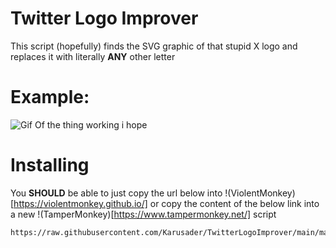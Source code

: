 #  Twitter Logo Improver
This script (hopefully) finds the SVG graphic of that stupid X logo and replaces it with literally **ANY** other letter
#  Example:
![Gif Of the thing working i hope](https://raw.githubusercontent.com/Karusader/TwitterLogoImprover/main/Examples/Example.gif)
#  Installing
You **SHOULD** be able to just copy the url below into !(ViolentMonkey)[https://violentmonkey.github.io/] or copy the content of the below link into a new !(TamperMonkey)[https://www.tampermonkey.net/] script
```
https://raw.githubusercontent.com/Karusader/TwitterLogoImprover/main/main.js
```
